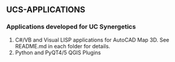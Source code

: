 ## UCS-APPLICATIONS
### Applications developed for UC Synergetics

1) C#/VB and Visual LISP applications for AutoCAD Map 3D. See README.md in each folder for details.
2) Python and PyQT4/5 QGIS Plugins
